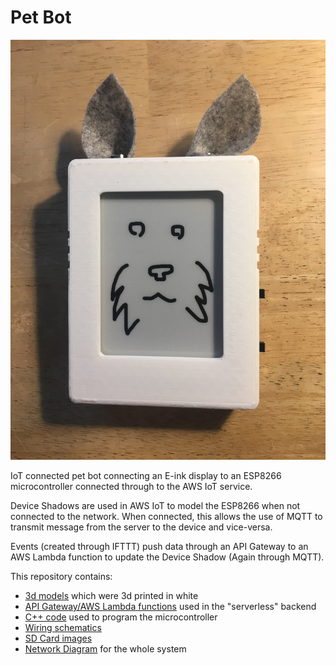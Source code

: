 # Pet Bot

![Final pet](images/final.jpg)

IoT connected pet bot connecting an E-ink display to an ESP8266 microcontroller connected through to the AWS IoT service.

Device Shadows are used in AWS IoT to model the ESP8266 when not connected to the network.
When connected, this allows the use of MQTT to transmit message from the server to the device and vice-versa.

Events (created through IFTTT) push data through an API Gateway to an AWS Lambda function to update the Device Shadow (Again through MQTT).

This repository contains:

* [3d models](3d) which were 3d printed in white
* [API Gateway/AWS Lambda functions](aws-lambda) used in the "serverless" backend
* [C++ code](src) used to program the microcontroller
* [Wiring schematics](schematic)
* [SD Card images](sdcard)
* [Network Diagram](network) for the whole system
